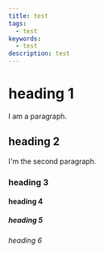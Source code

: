 ```yaml
---
title: test
tags:
  - test
keywords:
  - test
description: test
---
```


# heading 1

I am a paragraph.

## heading <span>2</span>

I'm the second paragraph.

### heading 3

#### heading 4

##### heading 5

###### heading 6

